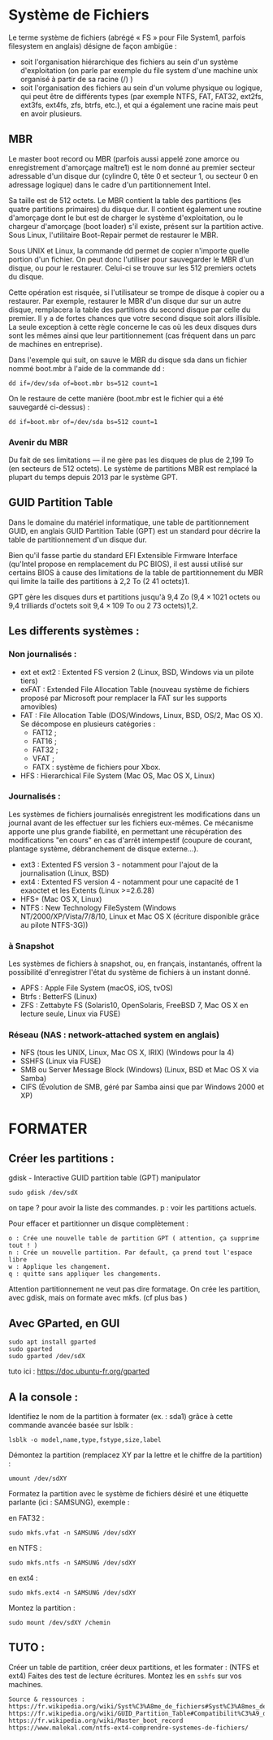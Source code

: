 # Système de Fichiers


Le terme système de fichiers (abrégé « FS » pour File System1, parfois filesystem en anglais) désigne de façon ambigüe :

- soit l'organisation hiérarchique des fichiers au sein d'un système d'exploitation 
(on parle par exemple du file system d'une machine unix organisé à partir de sa racine (/) )
- soit l'organisation des fichiers au sein d'un volume physique ou logique, qui peut être de différents types 
(par exemple NTFS, FAT, FAT32, ext2fs, ext3fs, ext4fs, zfs, btrfs, etc.), et qui a également une racine mais peut en avoir plusieurs.

## MBR

Le master boot record ou MBR (parfois aussi appelé zone amorce ou enregistrement d'amorçage maître1) est le nom donné au premier secteur adressable d'un disque dur (cylindre 0, tête 0 et secteur 1, ou secteur 0 en adressage logique) dans le cadre d'un partitionnement Intel. 

Sa taille est de 512 octets. Le MBR contient la table des partitions (les quatre partitions primaires) du disque dur. 
Il contient également une routine d'amorçage dont le but est de charger le système d'exploitation, ou le chargeur d'amorçage (boot loader) s'il existe, présent sur la partition active. 
Sous Linux, l'utilitaire Boot-Repair permet de restaurer le MBR.

Sous UNIX et Linux, la commande dd permet de copier n'importe quelle portion d'un fichier. On peut donc l'utiliser pour sauvegarder le MBR d'un disque, ou pour le restaurer. Celui-ci se trouve sur les 512 premiers octets du disque.

Cette opération est risquée, si l'utilisateur se trompe de disque à copier ou a restaurer. Par exemple, restaurer le MBR d'un disque dur sur un autre disque, remplacera la table des partitions du second disque par celle du premier. Il y a de fortes chances que votre second disque soit alors illisible. La seule exception à cette règle concerne le cas où les deux disques durs sont les mêmes ainsi que leur partitionnement (cas fréquent dans un parc de machines en entreprise).

Dans l'exemple qui suit, on sauve le MBR du disque sda dans un fichier nommé boot.mbr à l'aide de la commande dd :

    dd if=/dev/sda of=boot.mbr bs=512 count=1

On le restaure de cette manière (boot.mbr est le fichier qui a été sauvegardé ci-dessus) :

    dd if=boot.mbr of=/dev/sda bs=512 count=1 

### Avenir du MBR
Du fait de ses limitations — il ne gère pas les disques de plus de 2,199 To (en secteurs de 512 octets).
Le système de partitions MBR est remplacé la plupart du temps depuis 2013 par le système GPT.


## GUID Partition Table

Dans le domaine du matériel informatique, une table de partitionnement GUID, en anglais GUID Partition Table (GPT) 
est un standard pour décrire la table de partitionnement d'un disque dur. 

Bien qu'il fasse partie du standard EFI Extensible Firmware Interface (qu'Intel propose en remplacement du PC BIOS), 
il est aussi utilisé sur certains BIOS à cause des limitations de la table de partitionnement du MBR qui limite la taille des partitions à 2,2 To (2 41 octets)1. 

GPT gère les disques durs et partitions jusqu'à 9,4 Zo (9,4 × 1021 octets ou 9,4 trilliards d'octets soit 9,4 × 109 To ou 2 73 octets)1,2. 

## Les differents systèmes :

### Non journalisés :

- ext et ext2 : Extented FS version 2 (Linux, BSD, Windows via un pilote tiers)
- exFAT : Extended File Allocation Table (nouveau système de fichiers proposé par Microsoft pour remplacer la FAT sur les supports amovibles)
- FAT : File Allocation Table (DOS/Windows, Linux, BSD, OS/2, Mac OS X). Se décompose en plusieurs catégories :
    - FAT12 ;
    - FAT16 ;
    - FAT32 ;
    - VFAT ;
    - FATX : système de fichiers pour Xbox.
- HFS : Hierarchical File System (Mac OS, Mac OS X, Linux)

### Journalisés :

Les systèmes de fichiers journalisés enregistrent les modifications dans un journal avant de les effectuer sur les fichiers eux-mêmes. 
Ce mécanisme apporte une plus grande fiabilité, en permettant une récupération des modifications "en cours" en cas d'arrêt intempestif 
(coupure de courant, plantage système, débranchement de disque externe…).

- ext3 : Extented FS version 3 - notamment pour l'ajout de la journalisation (Linux, BSD)
- ext4 : Extented FS version 4 - notamment pour une capacité de 1 exaoctet et les Extents (Linux >=2.6.28)
- HFS+ (Mac OS X, Linux)
- NTFS : New Technology FileSystem (Windows NT/2000/XP/Vista/7/8/10, Linux et Mac OS X (écriture disponible grâce au pilote NTFS-3G))

### à Snapshot

Les systèmes de fichiers à snapshot, ou, en français, instantanés, offrent la possibilité d'enregistrer l'état du système de fichiers à un instant donné.

- APFS : Apple File System (macOS, iOS, tvOS)
- Btrfs : BetterFS (Linux)
- ZFS : Zettabyte FS (Solaris10, OpenSolaris, FreeBSD 7, Mac OS X en lecture seule, Linux via FUSE)

### Réseau (NAS : network-attached system en anglais)

- NFS (tous les UNIX, Linux, Mac OS X, IRIX) (Windows pour la 4)
- SSHFS (Linux via FUSE)
- SMB ou Server Message Block (Windows) (Linux, BSD et Mac OS X via Samba)
- CIFS (Évolution de SMB, géré par Samba ainsi que par Windows 2000 et XP)


# FORMATER 

## Créer les partitions :
    
gdisk - Interactive GUID partition table (GPT) manipulator 
    
    sudo gdisk /dev/sdX

on tape ? pour avoir la liste des commandes.
p : voir les partitions actuels.

Pour effacer et partitionner un disque complètement :
    
    o : Crée une nouvelle table de partition GPT ( attention, ça supprime tout ! )
    n : Crée un nouvelle partition. Par default, ça prend tout l'espace libre
    w : Applique les changement.
    q : quitte sans appliquer les changements.
        
Attention partitionnement ne veut pas dire formatage. On crée les partition, avec gdisk, mais on formate avec mkfs. (cf plus bas ) 

## Avec GParted, en GUI

    sudo apt install gparted
    sudo gparted
    sudo gparted /dev/sdX
    
tuto ici : https://doc.ubuntu-fr.org/gparted
    

## A la console :

Identifiez le nom de la partition à formater (ex. : sda1) grâce à cette commande avancée basée sur lsblk :

    lsblk -o model,name,type,fstype,size,label

Démontez la partition (remplacez XY par la lettre et le chiffre de la partition) :

    umount /dev/sdXY

Formatez la partition avec le système de fichiers désiré et une étiquette parlante (ici : SAMSUNG), exemple :

en FAT32 :

    sudo mkfs.vfat -n SAMSUNG /dev/sdXY

en NTFS :

    sudo mkfs.ntfs -n SAMSUNG /dev/sdXY

en ext4 :

    sudo mkfs.ext4 -n SAMSUNG /dev/sdXY

Montez la partition :

    sudo mount /dev/sdXY /chemin


## TUTO :
Créer un table de partition, créer deux partitions, et les formater : (NTFS et ext4)
Faites des test de lecture écritures.
Montez les en ```sshfs``` sur vos machines.

```
Source & ressources : 
https://fr.wikipedia.org/wiki/Syst%C3%A8me_de_fichiers#Syst%C3%A8mes_de_fichiers_et_syst%C3%A8mes_d'exploitation_associ%C3%A9s_ou_compatibles
https://fr.wikipedia.org/wiki/GUID_Partition_Table#Compatibilit%C3%A9_des_OS_et_GPT
https://fr.wikipedia.org/wiki/Master_boot_record
https://www.malekal.com/ntfs-ext4-comprendre-systemes-de-fichiers/
```



